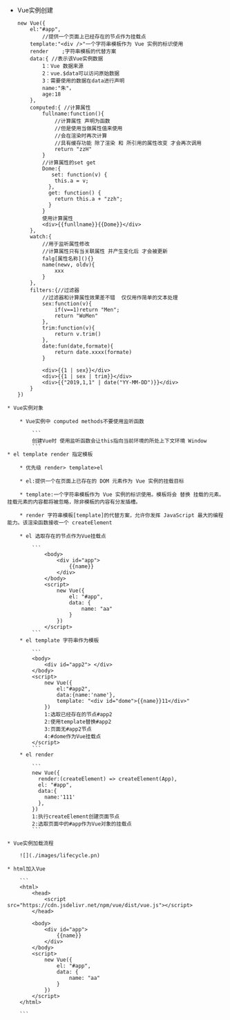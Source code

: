 * Vue实例创建

	```
	new Vue({
		el:"#app",
			//提供一个页面上已经存在的节点作为挂载点
		template:"<div />"一个字符串模板作为 Vue 实例的标识使用
		render 　　;字符串模板的代替方案
		data:{ //表示该Vue实例数据 
			1：Vue 数据来源
			2：vue.$data可以访问原始数据
			3：需要使用的数据在data进行声明
			name:"朱"，
			age:18
		},
		computed:{ //计算属性
			fullname:function(){
				//计算属性 声明为函数 
				//但是使用当做属性值来使用
				//会在渲染时再次计算
				//具有缓存功能 除了渲染 和 所引用的属性改变 才会再次调用
				return "zzH"
			}
			//计算属性的set get
			Dome:{
			   set: function(v) {
		        this.a = v;
		      },
		      get: function() {
		        return this.a + "zzh";
		      }
			}
			使用计算属性
			<div>{{funllname}}{{Dome}}</div>
		},
		watch:{
			//用于监听属性修改
			//计算属性只有当关联属性 并产生变化后 才会被更新
			falg[属性名称](){}
			name(newv, oldv){
				xxx
			}
		},
		filters:{//过滤器
			//过滤器和计算属性效果差不错  仅仅用作简单的文本处理
			sex:function(v){
				if(v==1)return "Men";
				return "WoMen"
			},
			trim:function(v){
				return v.trim()
			},
			date:fun(date,formate){
				return date.xxxx(formate)
			}
		
			<div>{{1 | sex}}</div>
			<div>{{1 | sex | trim}}</div>
			<div>{{"2019,1,1" | date("YY-MM-DD")}}</div>
		}
	})
```
* Vue实例对象

	* Vue实例中 computed methods不要使用监听函数
		
		```
		创建Vue时 使用监听函数会让this指向当前环境的所处上下文环境 Window
		```
* el template render 指定模板
	
	* 优先级 render> template>el
	
	* el:提供一个在页面上已存在的 DOM 元素作为 Vue 实例的挂载目标

	* template:一个字符串模板作为 Vue 实例的标识使用。模板将会 替换 挂载的元素。挂载元素的内容都将被忽略，除非模板的内容有分发插槽。

	* render 字符串模板[template]的代替方案，允许你发挥 JavaScript 最大的编程能力。该渲染函数接收一个 createElement 

	* el 选取存在的节点作为Vue挂载点
	
		```
			<body>
		        <div id="app">
		            {{name}}
		        </div>
		    </body>
		    <script>
		        new Vue({
		            el: "#app",
		            data: {
		                name: "aa"
		            }
		        })
		    </script>
		```
	* el template 字符串作为模板

		```
		<body>
	       	<div id="app2"> </div>
   		</body>
	    <script>
	        new Vue({
	            el:"#app2",
	            data:{name:'name'},
	            template: "<div id="dome">{{name}}11</div>"
	        })
	        1:选取已经存在的节点#app2
	        2:使用template替换#app2 
	        3:页面无#app2节点
	        4:#dome作为Vue挂载点
	    </script>
		```
	* el render 

		```
		new Vue({
		  render:(createElement) => createElement(App),
		  el: "#app",
		  data:{
		    name:'111'
		  },
		})
		1:执行createElement创建页面节点
		2:选取页面中的#app作为Vue对象的挂载点
		```	
		
* Vue实例加载流程
	
	![](./images/lifecycle.pn)
	
* html加入Vue

	```
	<html>
	    <head>
	        <script src="https://cdn.jsdelivr.net/npm/vue/dist/vue.js"></script>
	    </head>
	
	    <body>
	        <div id="app">
	            {{name}}
	        </div>
	    </body>
	    <script>
	        new Vue({
	            el: "#app",
	            data: {
	                name: "aa"
	            }
	        })
	    </script>
	</html>
	
	```